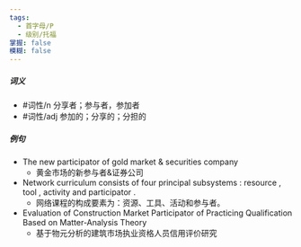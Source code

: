 ```yaml
---
tags:
  - 首字母/P
  - 级别/托福
掌握: false
模糊: false
---
```

##### 词义
- #词性/n  分享者；参与者，参加者
- #词性/adj  参加的；分享的；分担的
##### 例句
- The new participator of gold market & securities company
	- 黄金市场的新参与者&证券公司
- Network curriculum consists of four principal subsystems : resource , tool , activity and participator .
	- 网络课程的构成要素为：资源、工具、活动和参与者。
- Evaluation of Construction Market Participator of Practicing Qualification Based on Matter-Analysis Theory
	- 基于物元分析的建筑市场执业资格人员信用评价研究
